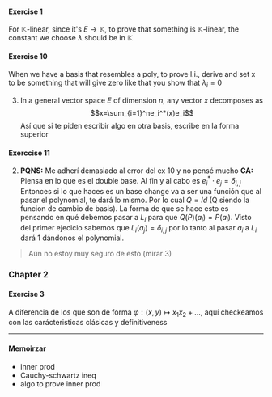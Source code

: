 #### Exercise 1
For $\mathbb{K}$-linear, since it's $E\rightarrow\mathbb{K}$, to prove that something is $\mathbb{K}$-linear, the constant we choose $\lambda$ should be in $\mathbb{K}$

#### Exercise 10
When we have a basis that resembles a poly, to prove l.i., derive and set x to be something that will give zero like that you show that $\lambda_i=0$

3. In a general vector space $E$ of dimension $n$, any vector $x$ decomposes as
$$x=\sum_{i=1}^ne_i^*(x)e_i$$
Así que si te piden escribir algo en otra basis, escribe en la forma superior 

#### Exerccise 11

2. **PQNS:** Me adherí demasiado al error del ex 10 y no pensé mucho
    **CA:** Piensa en lo que es el double base. Al fin y al cabo es $e_i^*\cdot e_j=\delta_{i,j}$ Entonces si lo que haces es un base change va a ser una función que al pasar el polynomial, te dará lo mismo. Por lo cual $Q=Id$ (Q siendo la funcion de cambio de basis). La forma de que se hace esto es pensando en qué debemos pasar a $L_i$ para que $Q(P)(a_i)=P(a_i)$. Visto del primer ejecicio sabemos que $L_i(a_j)=\delta_{i,j}$ por lo tanto al pasar $a_i$ a $L_i$ dará 1 dándonos el polynomial.
> Aún no estoy muy seguro de esto (mirar 3)
>

### Chapter 2
#### Exercise 3
A diferencia de los que son de forma $\varphi:(x,y)\mapsto x_1x_2+\ldots$, aquí checkeamos con las carácteristicas clásicas y definitiveness



---

#### Memoirzar
- inner prod
- Cauchy-schwartz ineq
- algo to prove inner prod
